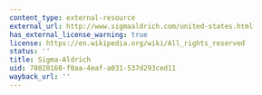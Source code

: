 ```yaml
---
content_type: external-resource
external_url: http://www.sigmaaldrich.com/united-states.html
has_external_license_warning: true
license: https://en.wikipedia.org/wiki/All_rights_reserved
status: ''
title: Sigma-Aldrich
uid: 78028160-f0aa-4eaf-a031-537d293ced11
wayback_url: ''
---
```

